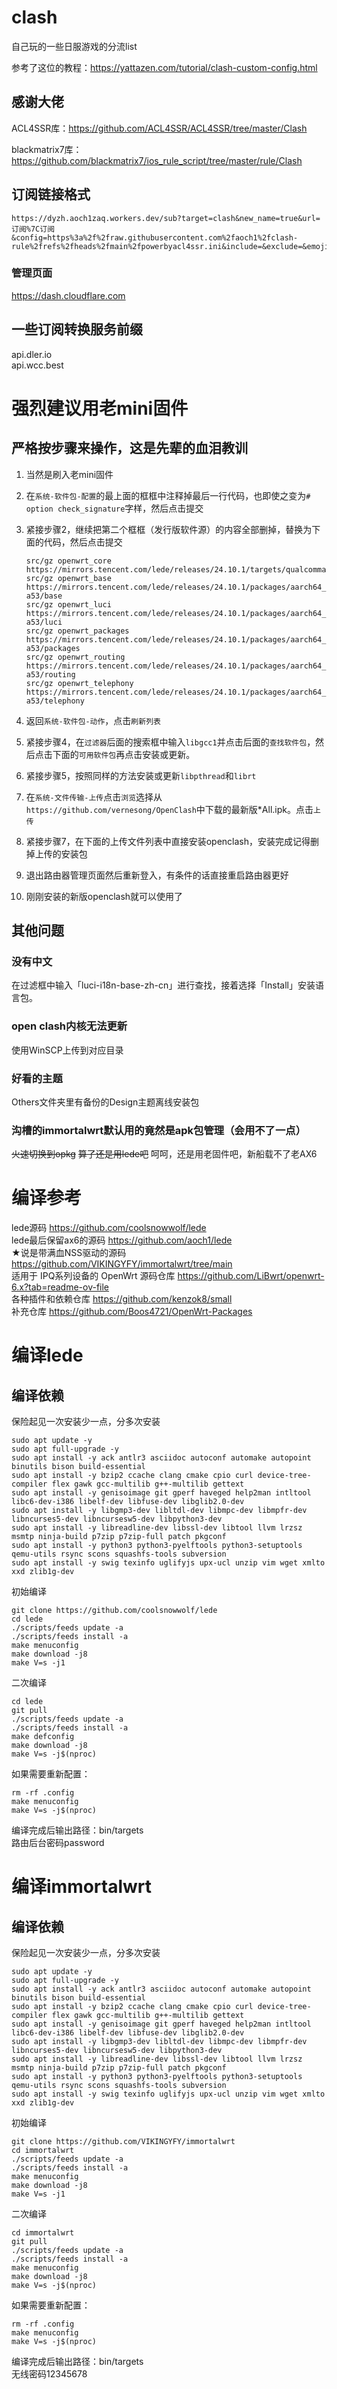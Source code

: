 # clash

自己玩的一些日服游戏的分流list

参考了这位的教程：https://yattazen.com/tutorial/clash-custom-config.html

## 感谢大佬

ACL4SSR库：https://github.com/ACL4SSR/ACL4SSR/tree/master/Clash

blackmatrix7库：https://github.com/blackmatrix7/ios_rule_script/tree/master/rule/Clash

## 订阅链接格式

    https://dyzh.aoch1zaq.workers.dev/sub?target=clash&new_name=true&url=订阅%7C订阅&config=https%3a%2f%2fraw.githubusercontent.com%2faoch1%2fclash-rule%2frefs%2fheads%2fmain%2fpowerbyacl4ssr.ini&include=&exclude=&emoji=true&list=false&sort=false&udp=true&scv=false&append_type=false&fdn=true

### 管理页面
https://dash.cloudflare.com

## 一些订阅转换服务前缀
api.dler.io  
api.wcc.best

# 强烈建议用老mini固件
## 严格按步骤来操作，这是先辈的血泪教训
1. 当然是刷入老mini固件  
2. 在`系统-软件包-配置`的最上面的框框中注释掉最后一行代码，也即使之变为`# option check_signature`字样，然后点击提交  
3. 紧接步骤2，继续把第二个框框（发行版软件源）的内容全部删掉，替换为下面的代码，然后点击提交    

       src/gz openwrt_core https://mirrors.tencent.com/lede/releases/24.10.1/targets/qualcommax/ipq807x/packages
       src/gz openwrt_base https://mirrors.tencent.com/lede/releases/24.10.1/packages/aarch64_cortex-a53/base
       src/gz openwrt_luci https://mirrors.tencent.com/lede/releases/24.10.1/packages/aarch64_cortex-a53/luci
       src/gz openwrt_packages https://mirrors.tencent.com/lede/releases/24.10.1/packages/aarch64_cortex-a53/packages
       src/gz openwrt_routing https://mirrors.tencent.com/lede/releases/24.10.1/packages/aarch64_cortex-a53/routing
       src/gz openwrt_telephony https://mirrors.tencent.com/lede/releases/24.10.1/packages/aarch64_cortex-a53/telephony
   
5. 返回`系统-软件包-动作`，点击`刷新列表`  
6. 紧接步骤4，在`过滤器`后面的搜索框中输入`libgcc1`并点击后面的`查找软件包`，然后点击下面的`可用软件包`再点击安装或更新。  
7. 紧接步骤5，按照同样的方法安装或更新`libpthread`和`librt`  
8. 在`系统-文件传输-上传`点击`浏览`选择从`https://github.com/vernesong/OpenClash`中下载的最新版*All.ipk。点击`上传`  
9. 紧接步骤7，在下面的上传文件列表中直接安装openclash，安装完成记得删掉上传的安装包  
10. 退出路由器管理页面然后重新登入，有条件的话直接重启路由器更好  
11. 刚刚安装的新版openclash就可以使用了

## 其他问题
### 没有中文
在过滤框中输入「luci-i18n-base-zh-cn」进行查找，接着选择「Install」安装语言包。
### open clash内核无法更新
使用WinSCP上传到对应目录
### 好看的主题
Others文件夹里有备份的Design主题离线安装包
### 沟槽的immortalwrt默认用的竟然是apk包管理（会用不了一点）
~~火速切换到opkg~~
~~算了还是用lede吧~~
呵呵，还是用老固件吧，新船载不了老AX6

# 编译参考
lede源码 https://github.com/coolsnowwolf/lede  
lede最后保留ax6的源码 https://github.com/aoch1/lede  
★说是带满血NSS驱动的源码 https://github.com/VIKINGYFY/immortalwrt/tree/main  
适用于 IPQ系列设备的 OpenWrt 源码仓库 https://github.com/LiBwrt/openwrt-6.x?tab=readme-ov-file  
各种插件和依赖仓库 https://github.com/kenzok8/small  
补充仓库 https://github.com/Boos4721/OpenWrt-Packages  

# 编译lede
## 编译依赖
保险起见一次安装少一点，分多次安装

    sudo apt update -y
    sudo apt full-upgrade -y
    sudo apt install -y ack antlr3 asciidoc autoconf automake autopoint binutils bison build-essential
    sudo apt install -y bzip2 ccache clang cmake cpio curl device-tree-compiler flex gawk gcc-multilib g++-multilib gettext
    sudo apt install -y genisoimage git gperf haveged help2man intltool libc6-dev-i386 libelf-dev libfuse-dev libglib2.0-dev
    sudo apt install -y libgmp3-dev libltdl-dev libmpc-dev libmpfr-dev libncurses5-dev libncursesw5-dev libpython3-dev
    sudo apt install -y libreadline-dev libssl-dev libtool llvm lrzsz msmtp ninja-build p7zip p7zip-full patch pkgconf
    sudo apt install -y python3 python3-pyelftools python3-setuptools qemu-utils rsync scons squashfs-tools subversion
    sudo apt install -y swig texinfo uglifyjs upx-ucl unzip vim wget xmlto xxd zlib1g-dev

初始编译

    git clone https://github.com/coolsnowwolf/lede
    cd lede
    ./scripts/feeds update -a
    ./scripts/feeds install -a
    make menuconfig
    make download -j8
    make V=s -j1

二次编译

    cd lede
    git pull
    ./scripts/feeds update -a
    ./scripts/feeds install -a
    make defconfig
    make download -j8
    make V=s -j$(nproc)

如果需要重新配置：

    rm -rf .config
    make menuconfig
    make V=s -j$(nproc)

编译完成后输出路径：bin/targets  
路由后台密码password

# 编译immortalwrt
## 编译依赖
保险起见一次安装少一点，分多次安装

    sudo apt update -y
    sudo apt full-upgrade -y
    sudo apt install -y ack antlr3 asciidoc autoconf automake autopoint binutils bison build-essential
    sudo apt install -y bzip2 ccache clang cmake cpio curl device-tree-compiler flex gawk gcc-multilib g++-multilib gettext
    sudo apt install -y genisoimage git gperf haveged help2man intltool libc6-dev-i386 libelf-dev libfuse-dev libglib2.0-dev
    sudo apt install -y libgmp3-dev libltdl-dev libmpc-dev libmpfr-dev libncurses5-dev libncursesw5-dev libpython3-dev
    sudo apt install -y libreadline-dev libssl-dev libtool llvm lrzsz msmtp ninja-build p7zip p7zip-full patch pkgconf
    sudo apt install -y python3 python3-pyelftools python3-setuptools qemu-utils rsync scons squashfs-tools subversion
    sudo apt install -y swig texinfo uglifyjs upx-ucl unzip vim wget xmlto xxd zlib1g-dev

初始编译

    git clone https://github.com/VIKINGYFY/immortalwrt
    cd immortalwrt
    ./scripts/feeds update -a
    ./scripts/feeds install -a
    make menuconfig
    make download -j8
    make V=s -j1
    
二次编译

    cd immortalwrt
    git pull
    ./scripts/feeds update -a
    ./scripts/feeds install -a
    make menuconfig
    make download -j8
    make V=s -j$(nproc)

如果需要重新配置：

    rm -rf .config
    make menuconfig
    make V=s -j$(nproc)

编译完成后输出路径：bin/targets  
无线密码12345678
